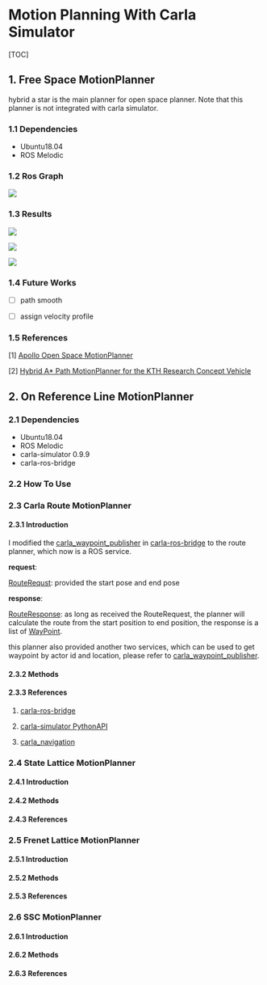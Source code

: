 # Motion Planning With Carla Simulator

[TOC]




## 1. Free Space MotionPlanner

hybrid a star is the main planner for open space planner. Note that this planner is not integrated with carla simulator.

### 1.1 Dependencies

- Ubuntu18.04
- ROS Melodic

### 1.2 Ros Graph

![](../graph_search_planner/figs/rosgraph.png)

### 1.3 Results

![](../graph_search_planner/figs/hybrid_astar_result1.png)

![](../graph_search_planner/figs/hybrid_astar_result2.png)

![](../graph_search_planner/figs/hybrid_astar_result3.png)


### 1.4 Future Works

- [ ] path smooth

- [ ] assign velocity profile

### 1.5 References

[1]  [Apollo Open Space MotionPlanner](https://github.com/ApolloAuto/apollo/tree/master/modules/planning) 

[2] [Hybrid A* Path MotionPlanner for the KTH Research Concept Vehicle](https://github.com/karlkurzer/path_planner)

## 2. On Reference Line MotionPlanner

### 2.1 Dependencies

- Ubuntu18.04
- ROS Melodic
- carla-simulator 0.9.9
- carla-ros-bridge

### 2.2 How To Use


### 2.3 Carla Route MotionPlanner
#### 2.3.1 Introduction
I modified the [carla_waypoint_publisher](https://github.com/carla-simulator/ros-bridge/tree/master/carla_waypoint_publisher) in [carla-ros-bridge](https://github.com/carla-simulator/ros-bridge)  to the route planner, which now is a ROS service.

**request**:

[RouteRequst](./planning_srvs/srv/Route.srv): provided the start pose and end pose

**response**:

[RouteResponse](./planning_srvs/srv/Route.srv): as long as received the RouteRequest, the planner will calculate the route from the start position to end position, the response is a list of [WayPoint](./planning_msgs/msg/WayPoint.msg).

this planner also provided another two services, which can be used to get waypoint by actor id and location, please refer to [carla_waypoint_publisher](https://github.com/carla-simulator/ros-bridge/tree/master/carla_waypoint_publisher).

#### 2.3.2 Methods


#### 2.3.3 References
1. [carla-ros-bridge](https://github.com/carla-simulator/ros-bridge)

2. [carla-simulator PythonAPI](https://carla.readthedocs.io/en/latest/python_api)

3. [carla_navigation](https://github.com/carla-simulator/carla/tree/master/PythonAPI/carla/agents/navigation)

### 2.4 State Lattice MotionPlanner 
#### 2.4.1 Introduction

#### 2.4.2 Methods

#### 2.4.3 References

### 2.5 Frenet Lattice MotionPlanner
#### 2.5.1 Introduction

#### 2.5.2 Methods

#### 2.5.3 References

### 2.6 SSC MotionPlanner
#### 2.6.1 Introduction

#### 2.6.2 Methods

#### 2.6.3 References



